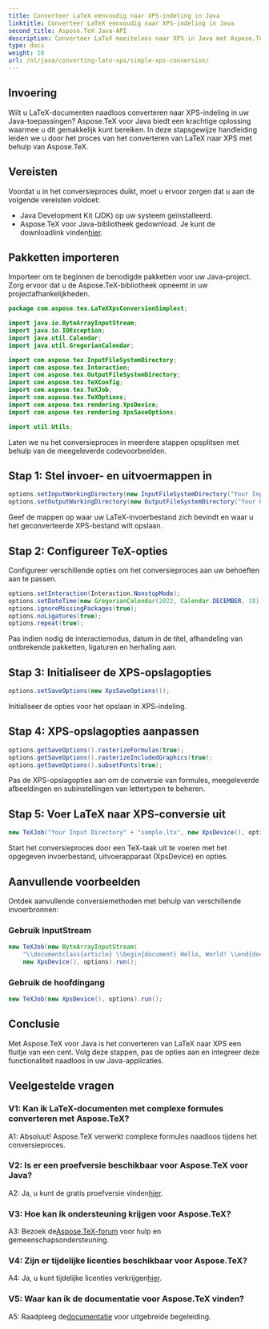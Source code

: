 ```yaml
---
title: Converteer LaTeX eenvoudig naar XPS-indeling in Java
linktitle: Converteer LaTeX eenvoudig naar XPS-indeling in Java
second_title: Aspose.TeX Java-API
description: Converteer LaTeX moeiteloos naar XPS in Java met Aspose.TeX. Volg onze stapsgewijze handleiding voor een naadloze integratie.
type: docs
weight: 10
url: /nl/java/converting-lato-xps/simple-xps-conversion/
---
```

## Invoering

Wilt u LaTeX-documenten naadloos converteren naar XPS-indeling in uw Java-toepassingen? Aspose.TeX voor Java biedt een krachtige oplossing waarmee u dit gemakkelijk kunt bereiken. In deze stapsgewijze handleiding leiden we u door het proces van het converteren van LaTeX naar XPS met behulp van Aspose.TeX.

## Vereisten

Voordat u in het conversieproces duikt, moet u ervoor zorgen dat u aan de volgende vereisten voldoet:

- Java Development Kit (JDK) op uw systeem geïnstalleerd.
-  Aspose.TeX voor Java-bibliotheek gedownload. Je kunt de downloadlink vinden[hier](https://releases.aspose.com/tex/java/).

## Pakketten importeren

Importeer om te beginnen de benodigde pakketten voor uw Java-project. Zorg ervoor dat u de Aspose.TeX-bibliotheek opneemt in uw projectafhankelijkheden.

```java
package com.aspose.tex.LaTeXXpsConversionSimplest;

import java.io.ByteArrayInputStream;
import java.io.IOException;
import java.util.Calendar;
import java.util.GregorianCalendar;

import com.aspose.tex.InputFileSystemDirectory;
import com.aspose.tex.Interaction;
import com.aspose.tex.OutputFileSystemDirectory;
import com.aspose.tex.TeXConfig;
import com.aspose.tex.TeXJob;
import com.aspose.tex.TeXOptions;
import com.aspose.tex.rendering.XpsDevice;
import com.aspose.tex.rendering.XpsSaveOptions;

import util.Utils;
```

Laten we nu het conversieproces in meerdere stappen opsplitsen met behulp van de meegeleverde codevoorbeelden.

## Stap 1: Stel invoer- en uitvoermappen in

```java
options.setInputWorkingDirectory(new InputFileSystemDirectory("Your Input Directory"));
options.setOutputWorkingDirectory(new OutputFileSystemDirectory("Your Output Directory"));
```

Geef de mappen op waar uw LaTeX-invoerbestand zich bevindt en waar u het geconverteerde XPS-bestand wilt opslaan.

## Stap 2: Configureer TeX-opties

Configureer verschillende opties om het conversieproces aan uw behoeften aan te passen.

```java
options.setInteraction(Interaction.NonstopMode);
options.setDateTime(new GregorianCalendar(2022, Calendar.DECEMBER, 18).getTime());
options.ignoreMissingPackages(true);
options.noLigatures(true);
options.repeat(true);
```

Pas indien nodig de interactiemodus, datum in de titel, afhandeling van ontbrekende pakketten, ligaturen en herhaling aan.

## Stap 3: Initialiseer de XPS-opslagopties

```java
options.setSaveOptions(new XpsSaveOptions());
```

Initialiseer de opties voor het opslaan in XPS-indeling.

## Stap 4: XPS-opslagopties aanpassen

```java
options.getSaveOptions().rasterizeFormulas(true);
options.getSaveOptions().rasterizeIncludedGraphics(true);
options.getSaveOptions().subsetFonts(true);
```

Pas de XPS-opslagopties aan om de conversie van formules, meegeleverde afbeeldingen en subinstellingen van lettertypen te beheren.

## Stap 5: Voer LaTeX naar XPS-conversie uit

```java
new TeXJob("Your Input Directory" + "sample.ltx", new XpsDevice(), options).run();
```

Start het conversieproces door een TeX-taak uit te voeren met het opgegeven invoerbestand, uitvoerapparaat (XpsDevice) en opties.

## Aanvullende voorbeelden

Ontdek aanvullende conversiemethoden met behulp van verschillende invoerbronnen:

### Gebruik InputStream

```java
new TeXJob(new ByteArrayInputStream(
    "\\documentclass{article} \\begin{document} Hello, World! \\end{document}".getBytes("ASCII")),
    new XpsDevice(), options).run();
```

### Gebruik de hoofdingang

```java
new TeXJob(new XpsDevice(), options).run();
```

## Conclusie

Met Aspose.TeX voor Java is het converteren van LaTeX naar XPS een fluitje van een cent. Volg deze stappen, pas de opties aan en integreer deze functionaliteit naadloos in uw Java-applicaties.

## Veelgestelde vragen

### V1: Kan ik LaTeX-documenten met complexe formules converteren met Aspose.TeX?

A1: Absoluut! Aspose.TeX verwerkt complexe formules naadloos tijdens het conversieproces.

### V2: Is er een proefversie beschikbaar voor Aspose.TeX voor Java?

 A2: Ja, u kunt de gratis proefversie vinden[hier](https://releases.aspose.com/).

### V3: Hoe kan ik ondersteuning krijgen voor Aspose.TeX?

 A3: Bezoek de[Aspose.TeX-forum](https://forum.aspose.com/c/tex/47) voor hulp en gemeenschapsondersteuning.

### V4: Zijn er tijdelijke licenties beschikbaar voor Aspose.TeX?

 A4: Ja, u kunt tijdelijke licenties verkrijgen[hier](https://purchase.aspose.com/temporary-license/).

### V5: Waar kan ik de documentatie voor Aspose.TeX vinden?

 A5: Raadpleeg de[documentatie](https://reference.aspose.com/tex/java/) voor uitgebreide begeleiding.